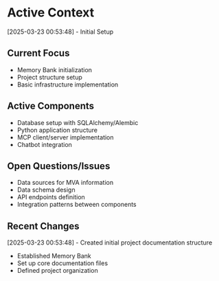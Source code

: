 # Active Context

[2025-03-23 00:53:48] - Initial Setup

## Current Focus
- Memory Bank initialization
- Project structure setup
- Basic infrastructure implementation

## Active Components
- Database setup with SQLAlchemy/Alembic
- Python application structure
- MCP client/server implementation
- Chatbot integration

## Open Questions/Issues
- Data sources for MVA information
- Data schema design
- API endpoints definition
- Integration patterns between components

## Recent Changes
[2025-03-23 00:53:48] - Created initial project documentation structure
- Established Memory Bank
- Set up core documentation files
- Defined project organization